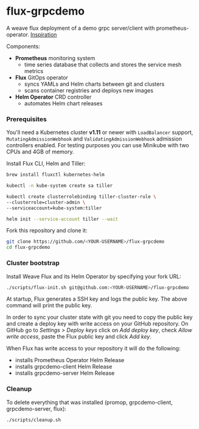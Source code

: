 # flux-grpcdemo

A weave flux deployment of a demo grpc server/client with prometheus-operator. [Inspiration](https://github.com/stefanprodan/gitops-istio)

Components:

* **Prometheus** monitoring system  
    * time series database that collects and stores the service mesh metrics
* **Flux** GitOps operator
    * syncs YAMLs and Helm charts between git and clusters
    * scans container registries and deploys new images
* **Helm Operator** CRD controller
    * automates Helm chart releases

### Prerequisites

You'll need a Kubernetes cluster **v1.11** or newer with `LoadBalancer` support, 
`MutatingAdmissionWebhook` and `ValidatingAdmissionWebhook` admission controllers enabled. 
For testing purposes you can use Minikube with two CPUs and 4GB of memory. 

Install Flux CLI, Helm and Tiller:

```bash
brew install fluxctl kubernetes-helm

kubectl -n kube-system create sa tiller

kubectl create clusterrolebinding tiller-cluster-rule \
--clusterrole=cluster-admin \
--serviceaccount=kube-system:tiller

helm init --service-account tiller --wait
```

Fork this repository and clone it:

```bash
git clone https://github.com/<YOUR-USERNAME>/flux-grpcdemo
cd flux-grpcdemo
```

### Cluster bootstrap

Install Weave Flux and its Helm Operator by specifying your fork URL:

```bash
./scripts/flux-init.sh git@github.com:<YOUR-USERNAME>/flux-grpcdemo
```

At startup, Flux generates a SSH key and logs the public key. The above command will print the public key. 

In order to sync your cluster state with git you need to copy the public key and create a deploy key with write 
access on your GitHub repository. On GitHub go to _Settings > Deploy keys_ click on _Add deploy key_, 
check _Allow write access_, paste the Flux public key and click _Add key_.

When Flux has write access to your repository it will do the following:

* installs Prometheus Operator Helm Release
* installs grpcdemo-client Helm Release
* installs grpcdemo-server Helm Release

### Cleanup

To delete everything that was installed (promop, grpcdemo-client, grpcdemo-server, flux):

```
./scripts/cleanup.sh
```